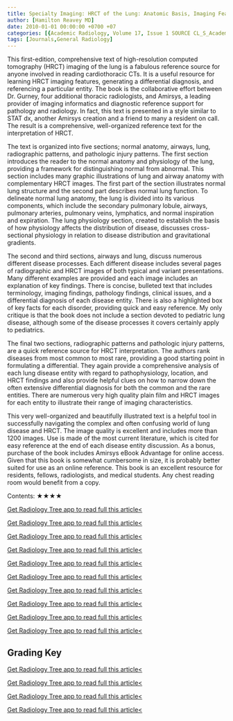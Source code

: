 ```yaml
---
title: Specialty Imaging: HRCT of the Lung: Anatomic Basis, Imaging Features, Differential Diagnosis
author: [Hamilton Reavey MD]
date: 2010-01-01 00:00:00 +0700 +07
categories: [{Academic Radiology, Volume 17, Issue 1 SOURCE CL_S_AcademicRadiologyVolume17Issue1 1}]
tags: [Journals,General Radiology]
---
```

This first-edition, comprehensive text of high-resolution computed tomography (HRCT) imaging of the lung is a fabulous reference source for anyone involved in reading cardiothoracic CTs. It is a useful resource for learning HRCT imaging features, generating a differential diagnosis, and referencing a particular entity. The book is the collaborative effort between Dr. Gurney, four additional thoracic radiologists, and Amirsys, a leading provider of imaging informatics and diagnostic reference support for pathology and radiology. In fact, this text is presented in a style similar to STAT dx, another Amirsys creation and a friend to many a resident on call. The result is a comprehensive, well-organized reference text for the interpretation of HRCT.

The text is organized into five sections; normal anatomy, airways, lung, radiographic patterns, and pathologic injury patterns. The first section introduces the reader to the normal anatomy and physiology of the lung, providing a framework for distinguishing normal from abnormal. This section includes many graphic illustrations of lung and airway anatomy with complementary HRCT images. The first part of the section illustrates normal lung structure and the second part describes normal lung function. To delineate normal lung anatomy, the lung is divided into its various components, which include the secondary pulmonary lobule, airways, pulmonary arteries, pulmonary veins, lymphatics, and normal inspiration and expiration. The lung physiology section, created to establish the basis of how physiology affects the distribution of disease, discusses cross-sectional physiology in relation to disease distribution and gravitational gradients.

The second and third sections, airways and lung, discuss numerous different disease processes. Each different disease includes several pages of radiographic and HRCT images of both typical and variant presentations. Many different examples are provided and each image includes an explanation of key findings. There is concise, bulleted text that includes terminology, imaging findings, pathology findings, clinical issues, and a differential diagnosis of each disease entity. There is also a highlighted box of key facts for each disorder, providing quick and easy reference. My only critique is that the book does not include a section devoted to pediatric lung disease, although some of the disease processes it covers certainly apply to pediatrics.

The final two sections, radiographic patterns and pathologic injury patterns, are a quick reference source for HRCT interpretation. The authors rank diseases from most common to most rare, providing a good starting point in formulating a differential. They again provide a comprehensive analysis of each lung disease entity with regard to pathophysiology, location, and HRCT findings and also provide helpful clues on how to narrow down the often extensive differential diagnosis for both the common and the rare entities. There are numerous very high quality plain film and HRCT images for each entity to illustrate their range of imaging characteristics.

This very well-organized and beautifully illustrated text is a helpful tool in successfully navigating the complex and often confusing world of lung disease and HRCT. The image quality is excellent and includes more than 1200 images. Use is made of the most current literature, which is cited for easy reference at the end of each disease entity discussion. As a bonus, purchase of the book includes Amirsys eBook Advantage for online access. Given that this book is somewhat cumbersome in size, it is probably better suited for use as an online reference. This book is an excellent resource for residents, fellows, radiologists, and medical students. Any chest reading room would benefit from a copy.

Contents: ★★★★

[Get Radiology Tree app to read full this article<](https://clinicalpub.com/app)

[Get Radiology Tree app to read full this article<](https://clinicalpub.com/app)

[Get Radiology Tree app to read full this article<](https://clinicalpub.com/app)

[Get Radiology Tree app to read full this article<](https://clinicalpub.com/app)

[Get Radiology Tree app to read full this article<](https://clinicalpub.com/app)

[Get Radiology Tree app to read full this article<](https://clinicalpub.com/app)

[Get Radiology Tree app to read full this article<](https://clinicalpub.com/app)

[Get Radiology Tree app to read full this article<](https://clinicalpub.com/app)

[Get Radiology Tree app to read full this article<](https://clinicalpub.com/app)

[Get Radiology Tree app to read full this article<](https://clinicalpub.com/app)

## Grading Key

[Get Radiology Tree app to read full this article<](https://clinicalpub.com/app)

[Get Radiology Tree app to read full this article<](https://clinicalpub.com/app)

[Get Radiology Tree app to read full this article<](https://clinicalpub.com/app)

[Get Radiology Tree app to read full this article<](https://clinicalpub.com/app)